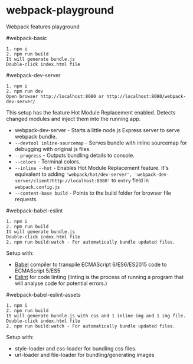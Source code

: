 # webpack-playground
Webpack features playground

#webpack-basic
````
1. npm i
2. npm run build
It will generate bundle.js
Double-click index.html file
````

#webpack-dev-server
````
1. npm i
2. npm run dev
Open browser http://localhost:8080 or http://localhost:8080/webpack-dev-server/
````
This setup has the feature Hot Module Replacement enabled. Detects changed modules and inject them into the running app.
- webpack-dev-server - Starts a little node.js Express server to serve webpack bundle.
- `--devtool inline-sourcemap` - Serves bundle with inline sourcemap for debugging with original js files.
- `--progress` - Outputs bundling details to console.
- `--colors` - Terminal colors.
- `--inline --hot` - Enables Hot Module Replacement feature. It's equivalent to adding
  `'webpack/hot/dev-server',
  'webpack-dev-server/client?http://localhost:8080'` to `entry` field in `webpack.config.js`
- `--content-base build` - Points to the build folder for browser file requests.

#webpack-babel-eslint
````
1. npm i
2. npm run build
It will generate bundle.js
Double-click index.html file
2. npm run build:watch - For automatically bundle updated files.
````
Setup with:
- [Babel](http://babeljs.io/) compiler to transpile ECMAScript 6/ES6/ES2015 code to ECMAScript 5/ES5
- [Eslint](http://eslint.org/) for code linting (linting is the process of running a program that will analyse code for potential errors.)

#webpack-babel-eslint-assets
````
1. npm i
2. npm run build
It will generate bundle.js with css and 1 inline img and 1 img file.
Double-click index.html file
2. npm run build:watch - For automatically bundle updated files.
````
Setup with:
- style-loader and css-loader for bundling css files.
- url-loader and file-loader for bundling/generating images
